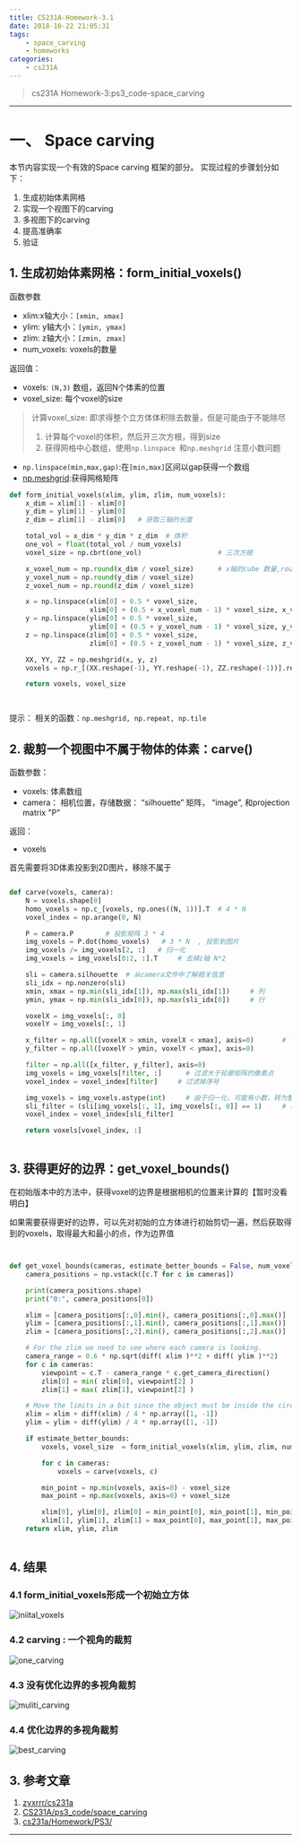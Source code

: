 ```yaml
---
title: CS231A-Homework-3.1
date: 2018-10-22 21:05:31
tags:
	- space_carving
	- homeworks
categories:
	- cs231A
---
```


> cs231A Homework-3:ps3_code-space_carving

---

# 一、 Space carving

本节内容实现一个有效的Space carving 框架的部分。
实现过程的步骤划分如下：

1. 生成初始体素网格
2. 实现一个视图下的carving
3. 多视图下的carving
4. 提高准确率
5. 验证


## 1. 生成初始体素网格：form_initial_voxels()

函数参数
- xlim:x轴大小：`[xmin, xmax]`
- ylim: y轴大小：`[ymin, ymax]`
- zlim: z轴大小：`[zmin, zmax]`
- num_voxels: voxels的数量

返回值：
- voxels: `(N,3)` 数组，返回N个体素的位置
- voxel_size: 每个voxel的size


> 计算voxel_size: 即求得整个立方体体积除去数量，但是可能由于不能除尽
> 1. 计算每个voxel的体积，然后开三次方根，得到size
> 2. 获得网格中心数组，使用`np.linspace `和`np.meshgrid`
> 注意小数问题

- `np.linspace(min,max,gap)`:在`[min,max]`区间以gap获得一个数组
- [np.meshgrid](https://blog.csdn.net/lllxxq141592654/article/details/81532855?utm_source=blogxgwz0):获得网格矩阵


```python
def form_initial_voxels(xlim, ylim, zlim, num_voxels):
    x_dim = xlim[1] - xlim[0]
    y_dim = ylim[1] - ylim[0]
    z_dim = zlim[1] - zlim[0]   # 获取三轴的长度

    total_vol = x_dim * y_dim * z_dim  # 体积
    one_vol = float(total_vol / num_voxels)
    voxel_size = np.cbrt(one_vol)                   # 三次方根

    x_voxel_num = np.round(x_dim / voxel_size)      # x轴的cube 数量,round 取整
    y_voxel_num = np.round(y_dim / voxel_size)
    z_voxel_num = np.round(z_dim / voxel_size)

    x = np.linspace(xlim[0] + 0.5 * voxel_size,
                    xlim[0] + (0.5 + x_voxel_num - 1) * voxel_size, x_voxel_num )     # 只取前 num_voxels个
    y = np.linspace(ylim[0] + 0.5 * voxel_size,
                    ylim[0] + (0.5 + y_voxel_num - 1) * voxel_size, y_voxel_num)     # 只取前 num_voxels个
    z = np.linspace(zlim[0] + 0.5 * voxel_size,
                    zlim[0] + (0.5 + z_voxel_num - 1) * voxel_size, z_voxel_num)     # 只取前 num_voxels个

    XX, YY, ZZ = np.meshgrid(x, y, z)
    voxels = np.r_[(XX.reshape(-1), YY.reshape(-1), ZZ.reshape(-1))].reshape(3, -1).T   # N *3

    return voxels, voxel_size




```

提示： 相关的函数：`np.meshgrid, np.repeat, np.tile`


## 2. 裁剪一个视图中不属于物体的体素：carve()

函数参数：
- voxels: 体素数组
- camera： 相机位置，存储数据： “silhouette” 矩阵， “image”, 和projection matrix "P"

返回：
- voxels


首先需要将3D体素投影到2D图片，移除不属于


```python

def carve(voxels, camera):
    N = voxels.shape[0]
    homo_voxels = np.c_[voxels, np.ones((N, 1))].T  # 4 * N
    voxel_index = np.arange(0, N)

    P = camera.P        # 投影矩阵 3 * 4
    img_voxels = P.dot(homo_voxels)   # 3 * N  , 投影到图片
    img_voxels /= img_voxels[2, :]   # 归一化
    img_voxels = img_voxels[0:2, :].T     # 去掉z轴 N*2

    sli = camera.silhouette  # 从camera文件中了解相关信息
    sli_idx = np.nonzero(sli)
    xmin, xmax = np.min(sli_idx[1]), np.max(sli_idx[1])     # 列
    ymin, ymax = np.min(sli_idx[0]), np.max(sli_idx[0])     # 行

    voxelX = img_voxels[:, 0]
    voxelY = img_voxels[:, 1]

    x_filter = np.all([voxelX > xmin, voxelX < xmax], axis=0)       # 一个轴上的逻辑与运算
    y_filter = np.all([voxelY > ymin, voxelY < ymax], axis=0)

    filter = np.all([x_filter, y_filter], axis=0)
    img_voxels = img_voxels[filter, :]      # 过滤大于轮廓矩阵的像素点
    voxel_index = voxel_index[filter]     # 过滤掉序号

    img_voxels = img_voxels.astype(int)     # 由于归一化，可能有小数，转为整数
    sli_filter = (sli[img_voxels[:, 1], img_voxels[:, 0]] == 1)     # (x,y)是否在轮廓矩阵中
    voxel_index = voxel_index[sli_filter]

    return voxels[voxel_index, :]



```


## 3. 获得更好的边界：get_voxel_bounds()

在初始版本中的方法中，获得voxel的边界是根据相机的位置来计算的【暂时没看明白】

如果需要获得更好的边界，可以先对初始的立方体进行初始剪切一遍，然后获取得到的voxels，取得最大和最小的点，作为边界值


```python


def get_voxel_bounds(cameras, estimate_better_bounds = False, num_voxels = 4000):
    camera_positions = np.vstack([c.T for c in cameras])

    print(camera_positions.shape)
    print("0:", camera_positions[0])

    xlim = [camera_positions[:,0].min(), camera_positions[:,0].max()]
    ylim = [camera_positions[:,1].min(), camera_positions[:,1].max()]
    zlim = [camera_positions[:,2].min(), camera_positions[:,2].max()]

    # For the zlim we need to see where each camera is looking. 
    camera_range = 0.6 * np.sqrt(diff( xlim )**2 + diff( ylim )**2)
    for c in cameras:
        viewpoint = c.T - camera_range * c.get_camera_direction()
        zlim[0] = min( zlim[0], viewpoint[2] )
        zlim[1] = max( zlim[1], viewpoint[2] )

    # Move the limits in a bit since the object must be inside the circle
    xlim = xlim + diff(xlim) / 4 * np.array([1, -1])
    ylim = ylim + diff(ylim) / 4 * np.array([1, -1])

    if estimate_better_bounds:
        voxels, voxel_size  = form_initial_voxels(xlim, ylim, zlim, num_voxels)

        for c in cameras:
            voxels = carve(voxels, c)

        min_point = np.min(voxels, axis=0) - voxel_size
        max_point = np.max(voxels, axis=0) + voxel_size

        xlim[0], ylim[0], zlim[0] = min_point[0], min_point[1], min_point[2]
        xlim[1], ylim[1], zlim[1] = max_point[0], max_point[1], max_point[2]
    return xlim, ylim, zlim
    

```



## 4. 结果

### 4.1 form_initial_voxels形成一个初始立方体

![iniital_voxels](https://github.com/jingxa/cs231a_my/raw/master/images/ps3/space_c_a.png)

### 4.2 carving : 一个视角的裁剪

![one_carving](https://github.com/jingxa/cs231a_my/raw/master/images/ps3/space_c_b.png)


### 4.3 没有优化边界的多视角裁剪

![muliti_carving](https://github.com/jingxa/cs231a_my/raw/master/images/ps3/space_c_c.png)


### 4.4 优化边界的多视角裁剪

![best_carving](https://github.com/jingxa/cs231a_my/raw/master/images/ps3/space_c_d.png)




## 3. 参考文章

1. [zyxrrr/cs231a](https://github.com/zyxrrr/cs231a/blob/master/ps3/space_carving/main.py)
2. [CS231A/ps3_code/space_carving](https://github.com/mikucy/CS231A/blob/master/ps3_code/space_carving/main.py)
3. [cs231a/Homework/PS3/](https://github.com/chizhang529/cs231a/tree/master/Homework/PS3)


---

